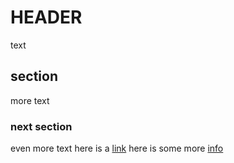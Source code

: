 # HEADER
text
## section
more text
### next section
even more text
here is a [link](https://engfac.cooper.edu/topper)
here is some more [info](info.txt)
